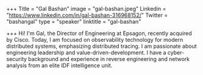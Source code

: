 +++
Title = "Gal Bashan"
image = "gal-bashan.jpeg"
Linkedin = "https://www.linkedin.com/in/gal-bashan-316968152/"
Twitter = "bashangal"
type = "speaker"
linktitle = "gal-bashan"

+++
Hi! I'm Gal, the Director of Engineering at Epsagon, recently acquired by Cisco. Today, I am focused on observability technology for modern distributed systems, emphasizing distributed tracing. I am passionate about engineering leadership and value-driven-development. I have a cyber-security background and experience in reverse engineering and network analysis from an elite IDF intelligence unit.